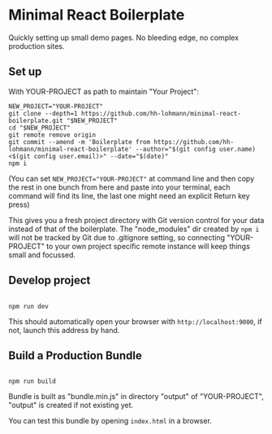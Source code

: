 # Minimal React Boilerplate

Quickly setting up small demo pages. No bleeding edge, no complex production sites.

## Set up

With YOUR-PROJECT as path to maintain "Your Project":

```
NEW_PROJECT="YOUR-PROJECT"
git clone --depth=1 https://github.com/hh-lohmann/minimal-react-boilerplate.git "$NEW_PROJECT"
cd "$NEW_PROJECT"
git remote remove origin
git commit --amend -m 'Boilerplate from https://github.com/hh-lohmann/minimal-react-boilerplate' --author="$(git config user.name) <$(git config user.email)>" --date="$(date)"
npm i

```
(You can set `NEW_PROJECT="YOUR-PROJECT"` at command line and then copy the rest in one bunch from here and paste into your terminal, each command will find its line, the last one might need an explicit Return key press)

This gives you a fresh project directory with Git version control for your data instead of that of the boilerplate. The "node_modules" dir created by `npm i` will not be tracked by Git due to .gitignore setting, so connecting "YOUR-PROJECT" to your own project specific remote instance will keep things small and focussed.



## Develop project

```

npm run dev

```

This should automatically open your browser with `http://localhost:9000`, if not, launch this address by hand.



## Build a Production Bundle

```

npm run build

```

Bundle is built as "bundle.min.js" in directory "output" of "YOUR-PROJECT", "output" is created if not existing yet.

You can test this bundle by opening `index.html` in a browser.


